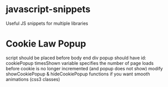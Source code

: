 javascript-snippets
===================

Useful JS snippets for multiple libraries


Cookie Law Popup
===================
script should be placed before body end
div popup should have id: cookiePopup
timesShown variable specifies the number of page loads before cookie is no longer incremented (and popup does not show)
modify showCookiePopup & hideCookiePopup functions if you want smooth animations (css3 classes)